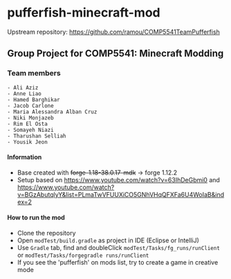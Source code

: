 
# pufferfish-minecraft-mod

Upstream repository: https://github.com/ramou/COMP5541TeamPufferfish

<h2>Group Project for COMP5541:
Minecraft Modding
</h2>

<h3>
Team members
</h3>

    - Ali Aziz
    - Anne Liao   
    - Hamed Barghikar   
    - Jacob Carlone   
    - Maria Alessandra Alban Cruz
    - Niki Monjazeb
    - Rim El Osta
    - Somayeh Niazi
    - Tharushan Selliah
    - Yousik Jeon

<h4> Information </h4>

- Base created with ~~forge-1.18-38.0.17-mdk~~ -> forge 1.12.2 
- Setup based on https://www.youtube.com/watch?v=63IhDeGbmi0   and
  https://www.youtube.com/watch?v=BGzAbutqlyY&list=PLmaTwVFUUXiCO5GNhVHqQFXFa6U4WoIaB&index=2

<h4> How to run the mod </h4>

- Clone the repository   
- Open `modTest/build.gradle` as project in IDE (Eclipse or IntelliJ)    
- Use `Gradle` tab, find and doubleClick `modTest/Tasks/fg_runs/runClient` or `modTest/Tasks/forgegradle runs/runClient`   
- If you see the 'pufferfish' on mods list, try to create a game in creative mode
